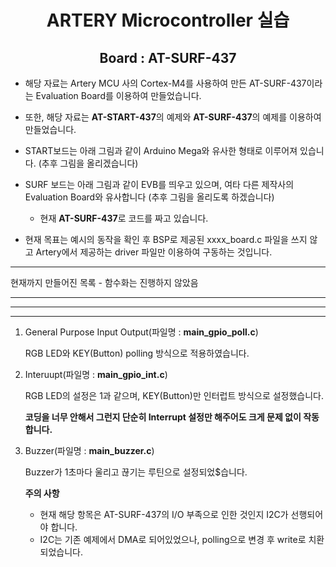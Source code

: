 <div align = "center">
  
# ARTERY Microcontroller 실습
## Board : AT-SURF-437

</div>

*  해당 자료는 Artery MCU 사의 Cortex-M4를 사용하여 만든 AT-SURF-437이라는 Evaluation Board를 이용하여 만들었습니다.

* 또한, 해당 자료는 **AT-START-437**의 예제와 **AT-SURF-437**의 예제를 이용하여 만들었습니다.

* START보드는 아래 그림과 같이 Arduino Mega와 유사한 형태로 이루어져 있습니다. (추후 그림을 올리겠습니다)

* SURF 보드는 아래 그림과 같이 EVB를 띄우고 있으며, 여타 다른 제작사의 Evaluation Board와 유사합니다 (추후 그림을 올리도록 하겠습니다)
  * 현재 **AT-SURF-437**로 코드를 짜고 있습니다.

* 현재 목표는 예시의 동작을 확인 후 BSP로 제공된 xxxx_board.c 파일을 쓰지 않고 Artery에서 제공하는 driver 파일만 이용하여 구동하는 것입니다.

***
현재까지 만들어진 목록 - 함수화는 진행하지 않았음
***
***
***
1. General Purpose Input Output(파일명 : **main_gpio_poll.c**)

    RGB LED와 KEY(Button) polling 방식으로 적용하였습니다.

2. Interuupt(파일명 : **main_gpio_int.c**)

    RGB LED의 설정은 1과 같으며, KEY(Button)만 인터럽트 방식으로 설정했습니다.

    **코딩을 너무 안해서 그런지 단순히 Interrupt 설정만 해주어도 크게 문제 없이 작동합니다.**

3. Buzzer(파일명 : **main_buzzer.c**)

   Buzzer가 1초마다 울리고 끊기는 루틴으로 설정되었$습니다.

    **주의 사항**
    * 현재 해당 항목은 AT-SURF-437의 I/O 부족으로 인한 것인지 I2C가 선행되어야 합니다.
    * I2C는 기존 예제에서 DMA로 되어있었으나, polling으로 변경 후 write로 치환 되었습니다.
  
      
     

   
